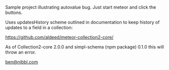 Sample project illustrating autovalue bug.
Just start meteor and click the buttons.

Uses updatesHistory scheme outlined in documentation to keep history of updates to a field in a collection:

https://github.com/aldeed/meteor-collection2-core/

As of Collection2-core 2.0.0 and simpl-schema (npm package) 0.1.0 this will throw an error.

ben@nibbl.com
